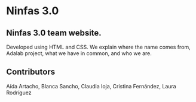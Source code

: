 # Ninfas 3.0
## Ninfas 3.0 team website.
Developed using HTML and CSS.
We explain where the name comes from, Adalab project, what we have in common, and who we are.
## Contributors
Aída Artacho, Blanca Sancho, Claudia Ioja, Cristina Fernández, Laura Rodríguez
